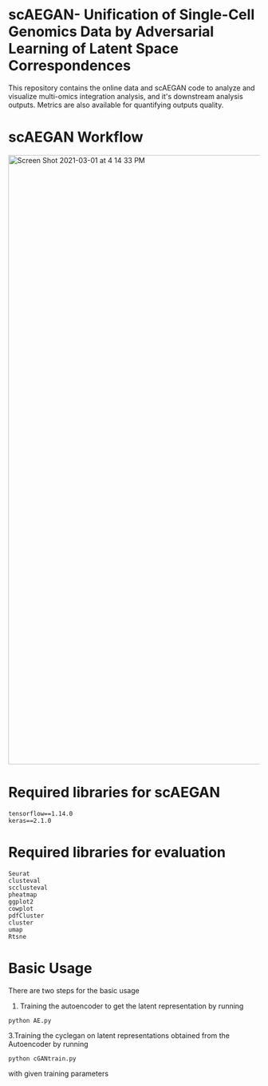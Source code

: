 # scAEGAN- Unification of Single-Cell Genomics Data by Adversarial Learning of Latent Space Correspondences 
This repository contains the online data and scAEGAN code to analyze and visualize multi-omics integration analysis, and it's downstream analysis outputs. Metrics are also available for quantifying outputs quality.

# scAEGAN Workflow
<img width="1219" alt="Screen Shot 2021-03-01 at 4 14 33 PM" src="https://user-images.githubusercontent.com/70262340/109501866-445ded00-7aa9-11eb-9ca0-90b44a6bf091.png">



# Required libraries for scAEGAN
```
tensorflow==1.14.0
keras==2.1.0

```
# Required libraries for evaluation
```
Seurat
clusteval
scclusteval
pheatmap
ggplot2
cowplot
pdfCluster
cluster
umap
Rtsne

```
# Basic Usage
There are two steps for the basic usage 
1. Training the autoencoder to get the latent representation by running
```
python AE.py
```
3.Training the cyclegan on latent representations obtained from the Autoencoder by running

```
python cGANtrain.py
```

with given training parameters
